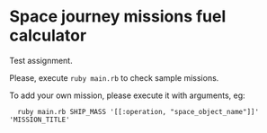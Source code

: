 # Space journey missions fuel calculator #

Test assignment.

Please, execute `ruby main.rb` to check sample missions.

To add your own mission, please execute it with arguments, eg:
```
  ruby main.rb SHIP_MASS '[[:operation, "space_object_name"]]' 'MISSION_TITLE'
```
